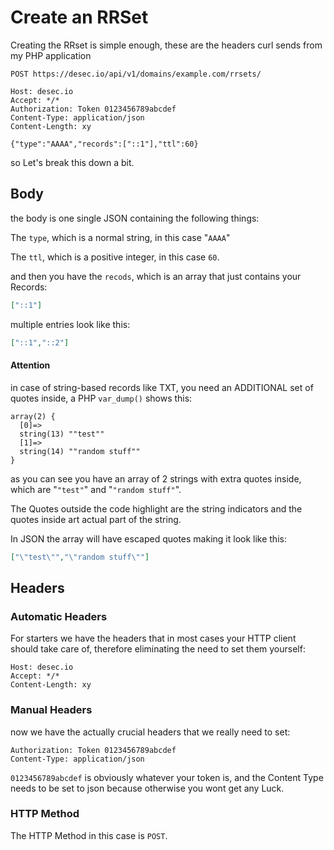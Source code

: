 # Create an RRSet

Creating the RRset is simple enough, these are the headers curl sends from my PHP application

```HTTP
POST https://desec.io/api/v1/domains/example.com/rrsets/

Host: desec.io
Accept: */*
Authorization: Token 0123456789abcdef
Content-Type: application/json
Content-Length: xy

{"type":"AAAA","records":["::1"],"ttl":60}
```

so Let's break this down a bit. 

## Body

the body is one single JSON containing the following things:

The `type`, which is a normal string, in this case "`AAAA`"

The `ttl`, which is a positive integer, in this case `60`.

and then you have the `recods`, which is an array that just contains your Records:

```json
["::1"]
```
multiple entries look like this:

```json
["::1","::2"]
```

#### Attention

in case of string-based records like TXT, you need an ADDITIONAL set of quotes inside, 
a PHP `var_dump()` shows this:

```
array(2) {
  [0]=>
  string(13) ""test""
  [1]=>
  string(14) ""random stuff""
}
```
as you can see you have an array of 2 strings with extra quotes inside, which are "`"test"`" and "`"random stuff"`".

The Quotes outside the code highlight are the string indicators and the quotes inside art actual part of the string.

In JSON the array will have escaped quotes making it look like this:

```JSON
["\"test\"","\"random stuff\""]
```
## Headers

### Automatic Headers

For starters we have the headers that in most cases your HTTP client should take care of, 
therefore eliminating the need to set them yourself:

```HTTP
Host: desec.io
Accept: */*
Content-Length: xy
```

### Manual Headers

now we have the actually crucial headers that we really need to set:

```HTTP
Authorization: Token 0123456789abcdef
Content-Type: application/json
```

`0123456789abcdef` is obviously whatever your token is, 
and the Content Type needs to be set to json because otherwise you wont get any Luck.

### HTTP Method

The HTTP Method in this case is `POST`.
